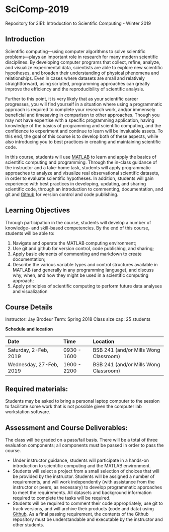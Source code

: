 # SciComp-2019
Repository for 3IE1: Introduction to Scientific Computing - Winter 2019

## Introduction

Scientific computing—using computer algorithms to solve scientific problems—plays an important role in research for many modern scientific disciplines. By developing computer programs that collect, refine, analyze, and visualize experimental data, scientists are able to explore new scientific hypotheses, and broaden their understanding of physical phenomena and relationships. Even in cases where datasets are small and relatively straightforward, using scripted, programming approaches can greatly improve the efficiency and the reproducibility of scientific analysis. 

Further to this point, it is very likely that as your scientific career progresses, you will find yourself in a situation where using a programmatic approach is required to complete your research work, and/or immensely beneficial and timesaving in comparison to other approaches. Though you may not have expertise with a specific programming application, having knowledge of the basics of programming and scientific computing, and the confidence to experiment and continue to learn will be invaluable assets.  To this end, the goal of this course is to develop both of these aspects, while also introducing you to best practices in creating and maintaining scientific code. 

In this course, students will use [MATLAB](https://www.mathworks.com/products/matlab.html) to learn and apply the basics of scientific computing and programming. Through the in-class guidance of the instructor and a take-home task, students will apply programmatic approaches to analyze and visualize real observational scientific datasets, in order to evaluate scientific hypotheses. In addition, students will gain experience with best practices in developing, updating, and sharing scientific code, through an introduction to commenting, documentation, and git and [Github](https://github.com) for version control and code publishing.

## Learning Objectives
Through participation in the course, students will develop a number of knowledge- and skill-based competencies. By the end of this course, students will be able to:

1. Navigate and operate the MATLAB computing environment;
2. Use git and github for version control, code publishing, and sharing;
3. Apply basic elements of commenting and markdown to create documentation;
4. Describe the various variable types and control structures available in MATLAB (and generally in any programming language), and discuss why, when, and how they might be used in a scientific computing approach;
5. Apply principles of scientific computing to perform future data analyses and visualization

## Course Details
Instructor: Jay Brodeur
Term: Spring 2018
Class size cap: 25 students

**Schedule and location**

| Date | Time | Location |
|:----|:-----|:----|
|Saturday, 2-Feb, 2019 | 0930 - 1600 | BSB 241 (and/or Mills Wong Classroom)|
|Wednesday, 27-Feb, 2019 | 1900 - 2200 | BSB 241 (and/or Mills Wong Classroom)|

## Required materials: 
Students may be asked to bring a personal laptop computer to the session to facilitate some work that is not possible given the computer lab workstation software. 

## Assessment and Course Deliverables:
The class will be graded on a pass/fail basis.  There will be a total of three evaluation components; all components must be passed in order to pass the course.  
- Under instructor guidance, students will participate in a hands-on introduction to scientific computing and the MATLAB environment.
- Students will select a project from a small selection of choices that will be provided by the instructor. Students will be assigned a number of requirements, and will work independently (with assistance from the instructor or peers, as necessary) to develop programmatic approaches to meet the requirements. All datasets and background information required to complete the tasks will be required. 
- Students will be required to comment their code appropriately, use git to track versions, and will archive their products (code and data) using [Github](https://github.com/). As a final passing requirement, the contents of the Github repository must be understandable and executable by the instructor and other students.

